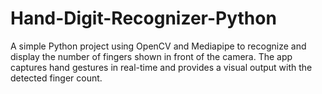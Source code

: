 # Hand-Digit-Recognizer-Python
A simple Python project using OpenCV and Mediapipe to recognize and display the number of fingers shown in front of the camera. The app captures hand gestures in real-time and provides a visual output with the detected finger count.
